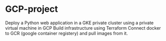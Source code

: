 # GCP-project
Deploy a Python web application in a GKE private cluster using a private virtual machine in GCP
Build infrastructure using Terraform 
Connect docker to GCR (google container registery) and pull images from it.
